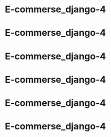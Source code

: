 # E-commerse_django-4
# E-commerse_django-4
# E-commerse_django-4
# E-commerse_django-4
# E-commerse_django-4
# E-commerse_django-4
